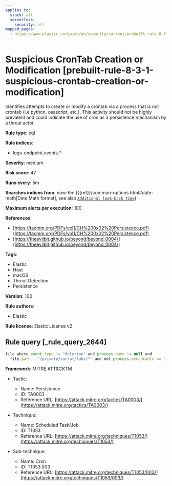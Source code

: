 ```yaml
---
applies_to:
  stack: all
  serverless:
    security: all
mapped_pages:
  - https://www.elastic.co/guide/en/security/current/prebuilt-rule-8-3-1-suspicious-crontab-creation-or-modification.html
---
```


# Suspicious CronTab Creation or Modification [prebuilt-rule-8-3-1-suspicious-crontab-creation-or-modification]

Identifies attempts to create or modify a crontab via a process that is not crontab (i.e python, osascript, etc.). This activity should not be highly prevalent and could indicate the use of cron as a persistence mechanism by a threat actor.

**Rule type**: eql

**Rule indices**:

* logs-endpoint.events.*

**Severity**: medium

**Risk score**: 47

**Runs every**: 5m

**Searches indices from**: now-9m ({{ref}}/common-options.html#date-math[Date Math format], see also [`Additional look-back time`](docs-content://solutions/security/detect-and-alert/create-detection-rule.md#rule-schedule))

**Maximum alerts per execution**: 100

**References**:

* [https://taomm.org/PDFs/vol1/CH%200x02%20Persistence.pdf](https://taomm.org/PDFs/vol1/CH%200x02%20Persistence.pdf)
* [https://theevilbit.github.io/beyond/beyond_0004/](https://theevilbit.github.io/beyond/beyond_0004/)

**Tags**:

* Elastic
* Host
* macOS
* Threat Detection
* Persistence

**Version**: 100

**Rule authors**:

* Elastic

**Rule license**: Elastic License v2

## Rule query [_rule_query_2644]

```js
file where event.type != "deletion" and process.name != null and
  file.path : "/private/var/at/tabs/*" and not process.executable == "/usr/bin/crontab"
```

**Framework**: MITRE ATT&CKTM

* Tactic:

    * Name: Persistence
    * ID: TA0003
    * Reference URL: [https://attack.mitre.org/tactics/TA0003/](https://attack.mitre.org/tactics/TA0003/)

* Technique:

    * Name: Scheduled Task/Job
    * ID: T1053
    * Reference URL: [https://attack.mitre.org/techniques/T1053/](https://attack.mitre.org/techniques/T1053/)

* Sub-technique:

    * Name: Cron
    * ID: T1053.003
    * Reference URL: [https://attack.mitre.org/techniques/T1053/003/](https://attack.mitre.org/techniques/T1053/003/)



